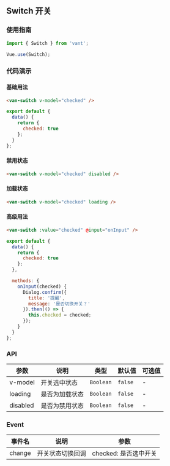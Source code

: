 ## Switch 开关

### 使用指南
``` javascript
import { Switch } from 'vant';

Vue.use(Switch);
```

### 代码演示

#### 基础用法
```html
<van-switch v-model="checked" />
```

```javascript
export default {
  data() {
    return {
      checked: true
    };
  }
};  
```

#### 禁用状态
```html
<van-switch v-model="checked" disabled />
```

#### 加载状态
```html
<van-switch v-model="checked" loading />
```

#### 高级用法
```html
<van-switch :value="checked" @input="onInput" />
```

```js
export default {
  data() {
    return {
      checked: true
    };
  },

  methods: {
    onInput(checked) {
      Dialog.confirm({
        title: '提醒',
        message: '是否切换开关？'
      }).then(() => {
        this.checked = checked;
      });
    }
  }
}; 
```


### API

| 参数 | 说明 | 类型 | 默认值 | 可选值 |
|-----------|-----------|-----------|-------------|-------------|
| v-model | 开关选中状态 | `Boolean` | `false` | - |
| loading | 是否为加载状态 | `Boolean` | `false` | - |
| disabled | 是否为禁用状态 | `Boolean` | `false` | - |

### Event

| 事件名 | 说明 | 参数 |
|-----------|-----------|-----------|
| change | 开关状态切换回调 | checked: 是否选中开关 |
